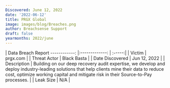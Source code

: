 ```yaml
---
Discovered: June 12, 2022
date: '2022-06-12'
title: PRGX Global
image: images/blog/Breaches.png
author: Breachsense Support
draft: false
yearmonths: 2022/june
---
```



| Data Breach Report
------------:   |:-------------:    | :-----:|
| Victim    | prgx.com      | 
| Threat Actor    | Black Basta      | 
| Date Discovered    | Jun 12, 2022      | 
| Description    | Building on our deep recovery audit expertise, we develop and deploy industry-leading solutions that help clients mine their data to reduce cost, optimize working capital and mitigate risk in their Source-to-Pay processes.      | 
| Leak Size    | N/A      | 

